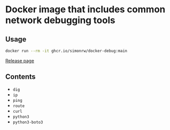 # Docker image that includes common network debugging tools

## Usage

```bash
docker run --rm -it ghcr.io/simonrw/docker-debug:main
```

[Release page](https://github.com/simonrw/docker-debug/pkgs/container/docker-debug)

## Contents

* `dig`
* `ip`
* `ping`
* `route`
* `curl`
* `python3`
* `python3-boto3`
